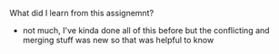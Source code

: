 What did I learn from this assignemnt?
   - not much, I've kinda done all of this before but the conflicting and merging stuff was new so that was helpful to know
   